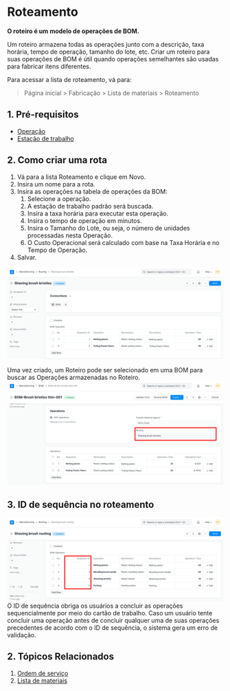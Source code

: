 # Roteamento



**O roteiro é um modelo de operações de BOM.**


Um roteiro armazena todas as operações junto com a descrição, taxa horária, tempo de operação, tamanho do lote, etc. Criar um roteiro para suas operações de BOM é útil quando operações semelhantes são usadas para fabricar itens diferentes.


Para acessar a lista de roteamento, vá para:



> 
> Página inicial > Fabricação > Lista de materiais > Roteamento
> 
> 
> 


## 1. Pré-requisitos


* [Operação](/docs/pt/manufacturing/operation)
* [Estação de trabalho](/docs/pt/manufacturing/workstation)


## 2. Como criar uma rota


1. Vá para a lista Roteamento e clique em Novo.
2. Insira um nome para a rota.
3. Insira as operações na tabela de operações da BOM:
	1. Selecione a operação.
	2. A estação de trabalho padrão será buscada.
	3. Insira a taxa horária para executar esta operação.
	4. Insira o tempo de operação em minutos.
	5. Insira o Tamanho do Lote, ou seja, o número de unidades processadas nesta Operação.
	6. O Custo Operacional será calculado com base na Taxa Horária e no Tempo de Operação.
4. Salvar.


![Routing](/files/routing.png)


Uma vez criado, um Roteiro pode ser selecionado em uma BOM para buscar as Operações armazenadas no Roteiro.
![Routing BOM](/files/routing-bom.png)


## 3. ID de sequência no roteamento


![ID de sequência de roteamento](/files/sequence-id-routing.png)
O ID de sequência obriga os usuários a concluir as operações sequencialmente por meio do cartão de trabalho. Caso um usuário tente concluir uma operação antes de concluir qualquer uma de suas operações precedentes de acordo com o ID de sequência, o sistema gera um erro de validação.



## 2. Tópicos Relacionados


1. [Ordem de serviço](/docs/pt/manufacturing/work-order)
2. [Lista de materiais](/docs/pt/manufacturing/bill-of-materials)



